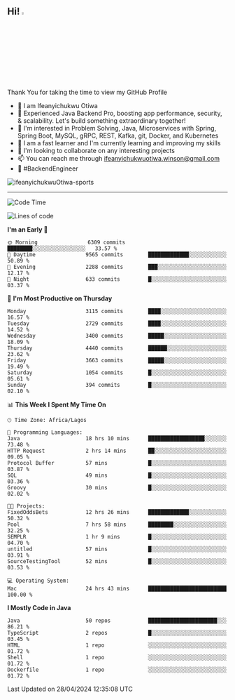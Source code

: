 <!-- BLOG-POST-LIST:START --><!-- BLOG-POST-LIST:END -->

## Hi! <img src="https://media.giphy.com/media/hvRJCLFzcasrR4ia7z/giphy.gif" width="4%"> 

Thank You for taking the time to view my GitHub Profile

- 👋 I am Ifeanyichukwu Otiwa
- 🚀 Experienced Java Backend Pro, boosting app performance, security, & scalability. Let's build something extraordinary together!
- 👀 I'm interested in Problem Solving, Java, Microservices with Spring, Spring Boot, MySQL, gRPC, REST, Kafka, git, Docker, and Kubernetes
- 🌱 I am a fast learner and I'm currently learning and improving my skills
- 💞️ I'm looking to collaborate on any interesting projects
- 📫 You can reach me through ifeanyichukwuotiwa.winson@gmail.com
- 🚀 #BackendEngineer

<p align="left" marginTop="10px"> <img src="https://komarev.com/ghpvc/?username=ifeanyichukwuOtiwa-sports&label=Profile%20views&color=0e75b6&style=for-the-badge" alt="ifeanyichukwuOtiwa-sports" /> </p>

***

<!--START_SECTION:waka-->
![Code Time](http://img.shields.io/badge/Code%20Time-2%2C458%20hrs%2039%20mins-blue)

![Lines of code](https://img.shields.io/badge/From%20Hello%20World%20I%27ve%20Written-5.0%20million%20lines%20of%20code-blue)

**I'm an Early 🐤** 

```text
🌞 Morning                6309 commits        ████████░░░░░░░░░░░░░░░░░   33.57 % 
🌆 Daytime                9565 commits        █████████████░░░░░░░░░░░░   50.89 % 
🌃 Evening                2288 commits        ███░░░░░░░░░░░░░░░░░░░░░░   12.17 % 
🌙 Night                  633 commits         █░░░░░░░░░░░░░░░░░░░░░░░░   03.37 % 
```
📅 **I'm Most Productive on Thursday** 

```text
Monday                   3115 commits        ████░░░░░░░░░░░░░░░░░░░░░   16.57 % 
Tuesday                  2729 commits        ████░░░░░░░░░░░░░░░░░░░░░   14.52 % 
Wednesday                3400 commits        █████░░░░░░░░░░░░░░░░░░░░   18.09 % 
Thursday                 4440 commits        ██████░░░░░░░░░░░░░░░░░░░   23.62 % 
Friday                   3663 commits        █████░░░░░░░░░░░░░░░░░░░░   19.49 % 
Saturday                 1054 commits        █░░░░░░░░░░░░░░░░░░░░░░░░   05.61 % 
Sunday                   394 commits         █░░░░░░░░░░░░░░░░░░░░░░░░   02.10 % 
```


📊 **This Week I Spent My Time On** 

```text
🕑︎ Time Zone: Africa/Lagos

💬 Programming Languages: 
Java                     18 hrs 10 mins      ██████████████████░░░░░░░   73.48 % 
HTTP Request             2 hrs 14 mins       ██░░░░░░░░░░░░░░░░░░░░░░░   09.05 % 
Protocol Buffer          57 mins             █░░░░░░░░░░░░░░░░░░░░░░░░   03.87 % 
SQL                      49 mins             █░░░░░░░░░░░░░░░░░░░░░░░░   03.36 % 
Groovy                   30 mins             █░░░░░░░░░░░░░░░░░░░░░░░░   02.02 % 

🐱‍💻 Projects: 
FixedOddsBets            12 hrs 26 mins      █████████████░░░░░░░░░░░░   50.32 % 
Pool                     7 hrs 58 mins       ████████░░░░░░░░░░░░░░░░░   32.25 % 
SEMPLR                   1 hr 9 mins         █░░░░░░░░░░░░░░░░░░░░░░░░   04.70 % 
untitled                 57 mins             █░░░░░░░░░░░░░░░░░░░░░░░░   03.91 % 
SourceTestingTool        52 mins             █░░░░░░░░░░░░░░░░░░░░░░░░   03.53 % 

💻 Operating System: 
Mac                      24 hrs 43 mins      █████████████████████████   100.00 % 
```

**I Mostly Code in Java** 

```text
Java                     50 repos            ██████████████████████░░░   86.21 % 
TypeScript               2 repos             █░░░░░░░░░░░░░░░░░░░░░░░░   03.45 % 
HTML                     1 repo              ░░░░░░░░░░░░░░░░░░░░░░░░░   01.72 % 
Shell                    1 repo              ░░░░░░░░░░░░░░░░░░░░░░░░░   01.72 % 
Dockerfile               1 repo              ░░░░░░░░░░░░░░░░░░░░░░░░░   01.72 % 
```




 Last Updated on 28/04/2024 12:35:08 UTC
<!--END_SECTION:waka-->

<!--
<p align="center">
![trophy](https://github-profile-trophy.vercel.app/?username=ifeanyichukwuOtiwa-sports&theme=onedark) (https://github.com/ryo-ma/github-profile-trophy)
</p>
-->

<!---
ifeanyi-otiwa/ifeanyi-otiwa is a ✨ special ✨ repository because its `README.md` (this file) appears on your GitHub profile.
You can click the Preview link to take a look at your changes.
--->
